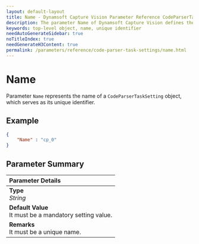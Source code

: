 ```yaml
---
layout: default-layout
title: Name - Dynamsoft Capture Vision Parameter Reference CodeParserTaskSetting Object.
description: The parameter Name of Dynamsoft Capture Vision defines the unique identifier of top-level objects.
keywords: top-level object, name, unique identifier
needAutoGenerateSidebar: true
noTitleIndex: true
needGenerateH3Content: true
permalink: /parameters/reference/code-parser-task-settings/name.html
---
```


# Name

Parameter `Name` represents the name of a `CodeParserTaskSetting` object, which serves as its unique identifier.

## Example

```json
{
    "Name" : "cp_0"
}
```

## Parameter Summary

| Parameter Details |
| :----------------------------------- |
| **Type**<br>*String* |
| **Default Value**<br>It must be a mandatory setting value. |
| **Remarks**<br>It must be a unique name. |
